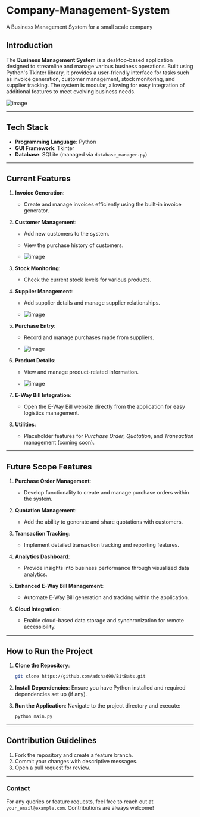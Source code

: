 # Company-Management-System
A Business Management System for a small scale company 

## Introduction

The **Business Management System** is a desktop-based application designed to streamline and manage various business operations. Built using Python's Tkinter library, it provides a user-friendly interface for tasks such as invoice generation, customer management, stock monitoring, and supplier tracking. The system is modular, allowing for easy integration of additional features to meet evolving business needs.

![image](https://github.com/user-attachments/assets/5166d46c-00e5-466c-8143-6900adccda50)


---

## Tech Stack

- **Programming Language**: Python
- **GUI Framework**: Tkinter
- **Database**: SQLite (managed via `database_manager.py`)

---

## Current Features

1. **Invoice Generation**:

   - Create and manage invoices efficiently using the built-in invoice generator.

2. **Customer Management**:

   - Add new customers to the system.
   - View the purchase history of customers.
  
   - ![image](https://github.com/user-attachments/assets/832faa3e-ddca-493c-9e4c-f973f55c6917)


3. **Stock Monitoring**:

   - Check the current stock levels for various products.

4. **Supplier Management**:

   - Add supplier details and manage supplier relationships.
  
   - ![image](https://github.com/user-attachments/assets/3db392ad-1612-4f50-876a-fee903cc9aef)


5. **Purchase Entry**:

   - Record and manage purchases made from suppliers.
  
   - ![image](https://github.com/user-attachments/assets/7c639593-0103-42df-bb7e-71086ae27db4)



6. **Product Details**:

   - View and manage product-related information.
  
   - ![image](https://github.com/user-attachments/assets/83070993-5970-42e7-bedf-dca9e1edc2bf)


7. **E-Way Bill Integration**:

   - Open the E-Way Bill website directly from the application for easy logistics management.

8. **Utilities**:

   - Placeholder features for *Purchase Order*, *Quotation*, and *Transaction* management (coming soon).

---

## Future Scope Features

1. **Purchase Order Management**:

   - Develop functionality to create and manage purchase orders within the system.

2. **Quotation Management**:

   - Add the ability to generate and share quotations with customers.

3. **Transaction Tracking**:

   - Implement detailed transaction tracking and reporting features.

4. **Analytics Dashboard**:

   - Provide insights into business performance through visualized data analytics.

5. **Enhanced E-Way Bill Management**:

   - Automate E-Way Bill generation and tracking within the application.

6. **Cloud Integration**:

   - Enable cloud-based data storage and synchronization for remote accessibility.

---

## How to Run the Project

1. **Clone the Repository**:

   ```bash
   git clone https://github.com/adchad90/BitBats.git
   ```

2. **Install Dependencies**:
   Ensure you have Python installed and required dependencies set up (if any).

3. **Run the Application**:
   Navigate to the project directory and execute:

   ```bash
   python main.py
   ```

---

## Contribution Guidelines

1. Fork the repository and create a feature branch.
2. Commit your changes with descriptive messages.
3. Open a pull request for review.

---

### Contact

For any queries or feature requests, feel free to reach out at `your_email@example.com`. Contributions are always welcome!

